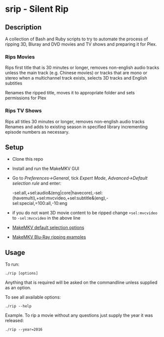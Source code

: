 # srip - Silent Rip

## Description

A collection of Bash and Ruby scripts to try to automate the process
of ripping 3D, Bluray and DVD movies and TV shows and preparing it for Plex.

### Rips Movies

Rips first title that is 30 minutes or longer, removes non-english audio tracks
unless the main track (e.g. Chinese movies) or tracks that are mono or stereo
when a multichannel track exists, selects 3D tracks and English subtitles

Renames the ripped title, moves it to appropriate folder and sets permissions
for Plex

### Rips TV Shows

Rips all titles 30 minutes or longer, removes non-english audio tracks
Renames and adds to existing season in specified library incrementing episode numbers
as necessary.

## Setup

* Clone this repo
* Install and run the MakeMKV GUI
* Go to *Preferences->General*, tick *Expert Mode*,
  *Advanced->Default selection rule* and enter:

    -sel:all,+sel:audio&(eng|core|havecore),-sel:(havemulti),+sel:mvcvideo,+sel:subtitle&(eng),-sel:special,=100:all,-10:eng

* if you do not want 3D movie content to be ripped change `+sel:mvcvideo`
  to `-sel:mvcvideo` in the above line
* [MakeMKV default selection options](ttp://www.makemkv.com/forum2/viewtopic.php?f=10&t=4386#p17399)
* [MakeMKV Blu-Ray ripping examples](http://wiki.indie-it.com/wiki/Blu-Ray)

## Usage

To run:

    ./rip [options]

Anything that is required will be asked on the commandline
unless supplied as an option.

To see all available options:

    ./rip --help

Example. To rip a movie without any questions just supply the year it was released:

    ./rip --year=2016
